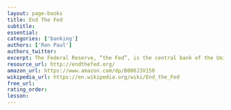 ```yaml
---
layout: page-books
title: End The Fed
subtitle: 
essential: 
categories: ['banking']
authors: ['Ron Paul']
authors_twitter: 
excerpt: The Federal Reserve, “the Fed”, is the central bank of the United States of America that was created in 1913 by Congress. It is a banking cartel that has a government-granted monopoly on the creation of money and credit.
resource_url: http://endthefed.org/
amazon_url: https://www.amazon.com/dp/B006J3V150
wikipedia_url: https://en.wikipedia.org/wiki/End_the_Fed
free_url: 
rating_order: 
lesson: 
---
```

